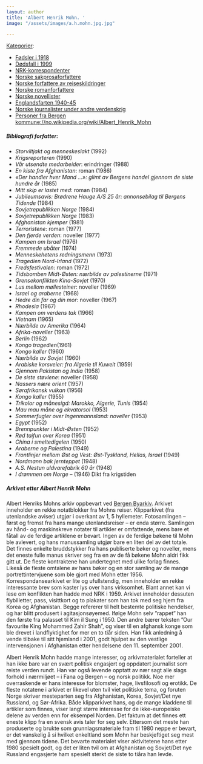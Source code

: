 ```yaml
---
layout: author
title: 'Albert Henrik Mohn. '
image: "/assets/images/a.h.mohn.jpg.jpg"

---
```

[Kategorier](https://no.wikipedia.org/wiki/Wikipedia:Kategorier "Wikipedia:Kategorier"):

* [Fødsler i 1918](https://no.wikipedia.org/wiki/Kategori:F%C3%B8dsler_i_1918 "Kategori:Fødsler i 1918")
* [Dødsfall i 1999](https://no.wikipedia.org/wiki/Kategori:D%C3%B8dsfall_i_1999 "Kategori:Dødsfall i 1999")
* [NRK-korrespondenter](https://no.wikipedia.org/wiki/Kategori:NRK-korrespondenter "Kategori:NRK-korrespondenter")
* [Norske sakprosaforfattere](https://no.wikipedia.org/wiki/Kategori:Norske_sakprosaforfattere "Kategori:Norske sakprosaforfattere")
* [Norske forfattere av reiseskildringer](https://no.wikipedia.org/wiki/Kategori:Norske_forfattere_av_reiseskildringer "Kategori:Norske forfattere av reiseskildringer")
* [Norske romanforfattere](https://no.wikipedia.org/wiki/Kategori:Norske_romanforfattere "Kategori:Norske romanforfattere")
* [Norske novellister](https://no.wikipedia.org/wiki/Kategori:Norske_novellister "Kategori:Norske novellister")
* [Englandsfarten 1940-45](https://no.wikipedia.org/wiki/Kategori:Englandsfarten_1940-45 "Kategori:Englandsfarten 1940-45")
* [Norske journalister under andre verdenskrig](https://no.wikipedia.org/wiki/Kategori:Norske_journalister_under_andre_verdenskrig "Kategori:Norske journalister under andre verdenskrig")
* [Personer fra Bergen kommune](https://no.wikipedia.org/wiki/Kategori:Personer_fra_Bergen_kommune "Kategori:Personer fra Bergen kommune")[://no.wikipedia.org/wiki/Albert_Henrik_Mohn](https://no.wikipedia.org/wiki/Albert_Henrik_Mohn "https://no.wikipedia.org/wiki/Albert_Henrik_Mohn")

##### Bibliografi forfatter:

* _Storviltjakt og menneskeslakt_ (1992)
* _Krigsreporteren_ (1990)
* _Vår utsendte medarbeider_: erindringer (1988)
* _En kiste fra Afghanistan_: roman (1986)
* _«Der handler hver Mand ...»: glimt av Bergens handel gjennom de siste hundre år_ (1985)
* _Mitt skip er lastet med_: roman (1984)
* _Jubileumsavis: Brødrene Hauge A/S 25 år: annonsebilag til Bergens Tidende_ (1984)
* _Sovjetrepublikken Norge_ (1984)
* _Sovjetrepublikken Norge_ (1983)
* _Afghanistan kjemper_ (1981)
* _Terroristene_: roman (1977)
* _Den fjerde verden_: noveller (1977)
* _Kampen om Israel_ (1976)
* _Fremmede ubåter_ (1974)
* _Menneskehetens redningsmenn_ (1973)
* _Tragedien Nord-Irland_ (1972)
* _Fredsfestivalen_: roman (1972)
* _Tidsbomben Midt-Østen: nærbilde av palestinerne_ (1971)
* _Grensekonflikten Kina-Sovjet_ (1970)
* _Lus mellom møllesteiner_: noveller (1969)
* _Israel og araberne_ (1968)
* _Hedre din far og din mor_: noveller (1967)
* _Rhodesia_ (1967)
* _Kampen om verdens tak_ (1966)
* _Vietnam_ (1965)
* _Nærbilde av Amerika_ (1964)
* _Afrika-noveller_ (1963)
* _Berlin_ (1962)
* _Kongo tragedien_(1961)
* _Kongo kaller_ (1960)
* _Nærbilde av Sovjet_ (1960)
* _Arabiske korsveier: fra Algerie til Kuweit_ (1959)
* _Gjennom Pakistan og India_ (1958)
* _De siste støvlene_: noveller (1958)
* _Nassers nære orient_ (1957)
* _Sørafrikansk vulkan_ (1956)
* _Kongo kaller_ (1955)
* _Trikolor og månesigd: Marokko, Algerie, Tunis_ (1954)
* _Mau mau måne og ekvatorsol_ (1953)
* _Sommerfugler over Ingenmannsland: noveller_ (1953)
* _Egypt_ (1952)
* _Brennpunkter i Midt-Østen_ (1952)
* _Rød taifun over Korea_ (1951)
* _China i smeltedigelen_ (1950)
* _Araberne og Palestina_ (1949)
* _Frontlinjer mellom Øst og Vest: Øst-Tyskland, Hellas, Israel_ (1949)
* _Nordmann bak jernteppet_ (1948)
* _A.S. Nestun uldvarefabrik 60 år_ (1948)
* _I drømmen om Norge_ – (1946) Dikt fra krigstiden

##### Arkivet etter Albert Henrik Mohn

Albert Henriks Mohns arkiv oppbevart ved [Bergen Byarkiv](https://no.wikipedia.org/wiki/Bergen_byarkiv "Bergen byarkiv"). Arkivet inneholder en rekke notatblokker fra Mohns reiser. Klipparkivet (fra utenlandske aviser) utgjør i overkant av 1, 5 hyllemeter. Fotosamlingen – først og fremst fra hans mange utenlandsreiser – er enda større. Samlingen av hånd- og maskinskreve notater til artikler er omfattende, mens bare et fåtall av de ferdige artiklene er bevart. Ingen av de ferdige bøkene til Mohn ble avlevert, og hans manussamling utgjør bare en liten del av det totale. Det finnes enkelte bruddstykker fra hans publiserte bøker og noveller, mens det eneste fulle manus skriver seg fra en av de få bøkene Mohn aldri fikk gitt ut. De fleste kontraktene han undertegnet med ulike forlag finnes. Likeså de fleste omtalene av hans bøker og en stor samling av de mange portrettintervjuene som ble gjort med Mohn etter 1956. Korrespondansearkivet er lite og ufullstendig, men inneholder en rekke interessante brev som kaster lys over hans virksomhet. Blant annet kan vi lese om konflikten han hadde med NRK i 1959. Arkivet inneholder dessuten flybilletter, pass, visittkort og to plakater som han tok med seg hjem fra Korea og Afghanistan. Begge refererer til helt bestemte politiske hendelser, og har blitt produsert i agitasjonsøyemed. Ifølge Mohn selv ”rappet” han den første fra palasset til Kim il Sung i 1950. Den andre bærer teksten ”Our favourite King Mohammed Zahir Shah”, og viser til en afghansk konge som ble drevet i landflyktighet for mer en to tiår siden. Han fikk anledning å vende tilbake til sitt hjemland i 2001, godt hjulpet av den vestlige intervensjonen i Afghanistan etter hendelsene den 11. september 2001.

Albert Henrik Mohn hadde mange interesser, og arkivmaterialet forteller at han ikke bare var en svært politisk engasjert og oppdatert journalist som reiste verden rundt. Han var også levende opptatt av nær sagt alle slags forhold i nærmiljøet – i Fana og Bergen – og norsk politikk. Noe mer overraskende er hans interesse for blomster, hage, livsfilosofi og erotikk. De fleste notatene i arkivet er likevel uten tvil viet politiske tema, og foruten Norge skriver mesteparten seg fra Afghanistan, Korea, Sovjet/Det nye Russland, og Sør-Afrika. Både klipparkivet hans, og de mange kladdene til artikler som finnes, viser langt større interesse for de ikke-europeiske delene av verden enn for eksempel Norden. Det faktum at det finnes ett eneste klipp fra en svensk avis taler for seg selv. Ettersom det meste han produserte og brukte som grunnlagsmateriale fram til 1980 neppe er bevart, er det vanskelig å si hvilket enkeltland som Mohn har beskjeftiget seg mest med gjennom tidene. Det bevarte materialet viser aktivitetene hans etter 1980 spesielt godt, og det er liten tvil om at Afghanistan og Sovjet/Det nye Russland engasjerte ham spesielt sterkt de siste to tiåra han levde.